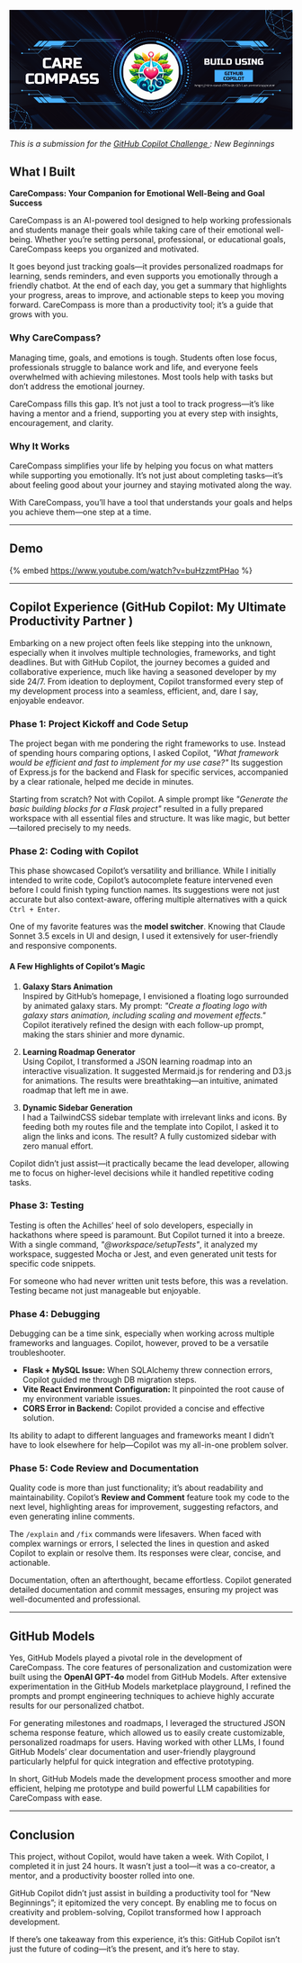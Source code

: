 ![cover-image](cover-img.png)

_This is a submission for the [GitHub Copilot Challenge ](https://dev.to/challenges/github): New Beginnings_
## What I Built  
**CareCompass: Your Companion for Emotional Well-Being and Goal Success**  

CareCompass is an AI-powered tool designed to help working professionals and students manage their goals while taking care of their emotional well-being. Whether you’re setting personal, professional, or educational goals, CareCompass keeps you organized and motivated.  

It goes beyond just tracking goals—it provides personalized roadmaps for learning, sends reminders, and even supports you emotionally through a friendly chatbot. At the end of each day, you get a summary that highlights your progress, areas to improve, and actionable steps to keep you moving forward. CareCompass is more than a productivity tool; it’s a guide that grows with you.  

### Why CareCompass?  
Managing time, goals, and emotions is tough. Students often lose focus, professionals struggle to balance work and life, and everyone feels overwhelmed with achieving milestones. Most tools help with tasks but don’t address the emotional journey.  

CareCompass fills this gap. It’s not just a tool to track progress—it’s like having a mentor and a friend, supporting you at every step with insights, encouragement, and clarity.   

### Why It Works  
CareCompass simplifies your life by helping you focus on what matters while supporting you emotionally. It’s not just about completing tasks—it’s about feeling good about your journey and staying motivated along the way.  

With CareCompass, you’ll have a tool that understands your goals and helps you achieve them—one step at a time.

---

## Demo
<!-- Share a link to your app and include some screenshots, gifs, or videos here. -->
{% embed https://www.youtube.com/watch?v=buHzzmtPHao %}

---

## Copilot Experience (GitHub Copilot: My Ultimate Productivity Partner  )
<!-- Describe how you used Copilot throughout the development process, including prompts, edits, chat, autocomplete, model switcher, etc. -->

Embarking on a new project often feels like stepping into the unknown, especially when it involves multiple technologies, frameworks, and tight deadlines. But with GitHub Copilot, the journey becomes a guided and collaborative experience, much like having a seasoned developer by my side 24/7. From ideation to deployment, Copilot transformed every step of my development process into a seamless, efficient, and, dare I say, enjoyable endeavor. 

### Phase 1: Project Kickoff and Code Setup  

The project began with me pondering the right frameworks to use. Instead of spending hours comparing options, I asked Copilot, *"What framework would be efficient and fast to implement for my use case?"* Its suggestion of Express.js for the backend and Flask for specific services, accompanied by a clear rationale, helped me decide in minutes. 

Starting from scratch? Not with Copilot. A simple prompt like *"Generate the basic building blocks for a Flask project"* resulted in a fully prepared workspace with all essential files and structure. It was like magic, but better—tailored precisely to my needs.

### Phase 2: Coding with Copilot  

This phase showcased Copilot’s versatility and brilliance. While I initially intended to write code, Copilot’s autocomplete feature intervened even before I could finish typing function names. Its suggestions were not just accurate but also context-aware, offering multiple alternatives with a quick `Ctrl + Enter`. 

One of my favorite features was the **model switcher**. Knowing that Claude Sonnet 3.5 excels in UI and design, I used it extensively for user-friendly and responsive components. 

#### A Few Highlights of Copilot’s Magic  

1. **Galaxy Stars Animation**  
   Inspired by GitHub’s homepage, I envisioned a floating logo surrounded by animated galaxy stars. My prompt: 
   *"Create a floating logo with galaxy stars animation, including scaling and movement effects."*  
   Copilot iteratively refined the design with each follow-up prompt, making the stars shinier and more dynamic.  

2. **Learning Roadmap Generator**  
   Using Copilot, I transformed a JSON learning roadmap into an interactive visualization. It suggested Mermaid.js for rendering and D3.js for animations. The results were breathtaking—an intuitive, animated roadmap that left me in awe.  

3. **Dynamic Sidebar Generation**  
   I had a TailwindCSS sidebar template with irrelevant links and icons. By feeding both my routes file and the template into Copilot, I asked it to align the links and icons. The result? A fully customized sidebar with zero manual effort.  

Copilot didn’t just assist—it practically became the lead developer, allowing me to focus on higher-level decisions while it handled repetitive coding tasks.  

### Phase 3: Testing  

Testing is often the Achilles’ heel of solo developers, especially in hackathons where speed is paramount. But Copilot turned it into a breeze. With a single command, *"@workspace/setupTests"*, it analyzed my workspace, suggested Mocha or Jest, and even generated unit tests for specific code snippets.  

For someone who had never written unit tests before, this was a revelation. Testing became not just manageable but enjoyable.  

### Phase 4: Debugging  

Debugging can be a time sink, especially when working across multiple frameworks and languages. Copilot, however, proved to be a versatile troubleshooter.  

- **Flask + MySQL Issue:** When SQLAlchemy threw connection errors, Copilot guided me through DB migration steps.  
- **Vite React Environment Configuration:** It pinpointed the root cause of my environment variable issues.  
- **CORS Error in Backend:** Copilot provided a concise and effective solution.  

Its ability to adapt to different languages and frameworks meant I didn’t have to look elsewhere for help—Copilot was my all-in-one problem solver.  

### Phase 5: Code Review and Documentation  

Quality code is more than just functionality; it’s about readability and maintainability. Copilot’s **Review and Comment** feature took my code to the next level, highlighting areas for improvement, suggesting refactors, and even generating inline comments.  

The `/explain` and `/fix` commands were lifesavers. When faced with complex warnings or errors, I selected the lines in question and asked Copilot to explain or resolve them. Its responses were clear, concise, and actionable.  

Documentation, often an afterthought, became effortless. Copilot generated detailed documentation and commit messages, ensuring my project was well-documented and professional.  

---

## GitHub Models

<!-- Did you use GitHub Models? If so, let us know how you used GitHub Models for prototyping LLM capabilities in your app. -->
Yes, GitHub Models played a pivotal role in the development of CareCompass. The core features of personalization and customization were built using the **OpenAI GPT-4o** model from GitHub Models. After extensive experimentation in the GitHub Models marketplace playground, I refined the prompts and prompt engineering techniques to achieve highly accurate results for our personalized chatbot.

For generating milestones and roadmaps, I leveraged the structured JSON schema response feature, which allowed us to easily create customizable, personalized roadmaps for users. Having worked with other LLMs, I found GitHub Models’ clear documentation and user-friendly playground particularly helpful for quick integration and effective prototyping.

In short, GitHub Models made the development process smoother and more efficient, helping me prototype and build powerful LLM capabilities for CareCompass with ease.

---

## Conclusion

This project, without Copilot, would have taken a week. With Copilot, I completed it in just 24 hours. It wasn’t just a tool—it was a co-creator, a mentor, and a productivity booster rolled into one.  

GitHub Copilot didn’t just assist in building a productivity tool for “New Beginnings”; it epitomized the very concept. By enabling me to focus on creativity and problem-solving, Copilot transformed how I approach development.  

If there’s one takeaway from this experience, it’s this: GitHub Copilot isn’t just the future of coding—it’s the present, and it’s here to stay.

<!-- Don't forget to add a cover image (if you want). -->

<!-- Thanks for participating!  -->